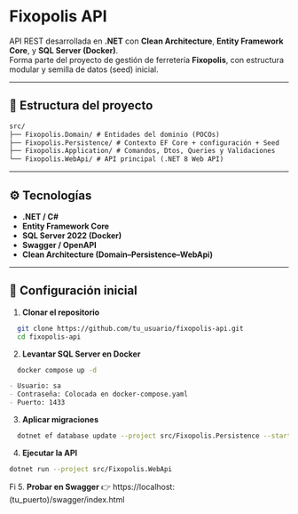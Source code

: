 # Fixopolis API

API REST desarrollada en **.NET** con **Clean Architecture**, **Entity Framework Core**, y **SQL Server (Docker)**.  
Forma parte del proyecto de gestión de ferretería **Fixopolis**, con estructura modular y semilla de datos (seed) inicial.

---

## 📂 Estructura del proyecto

```markdown
src/
├── Fixopolis.Domain/ # Entidades del dominio (POCOs)
├── Fixopolis.Persistence/ # Contexto EF Core + configuración + Seed
├── Fixopolis.Application/ # Comandos, Dtos, Queries y Validaciones
└── Fixopolis.WebApi/ # API principal (.NET 8 Web API)
```

---

## ⚙️ Tecnologías

- **.NET / C#**
- **Entity Framework Core**
- **SQL Server 2022 (Docker)**
- **Swagger / OpenAPI**
- **Clean Architecture (Domain–Persistence–WebApi)**

---

## 🧱 Configuración inicial

1. **Clonar el repositorio**

```bash
  git clone https://github.com/tu_usuario/fixopolis-api.git
  cd fixopolis-api
```

2. **Levantar SQL Server en Docker**

```bash
  docker compose up -d
```

```markdown
- Usuario: sa
- Contraseña: Colocada en docker-compose.yaml
- Puerto: 1433
```

3. **Aplicar migraciones**

```bash
  dotnet ef database update --project src/Fixopolis.Persistence --startup-project src/Fixopolis.WebApi
```

4. **Ejecutar la API**

```bash
dotnet run --project src/Fixopolis.WebApi
```

Fi 5. **Probar en Swagger**
👉 https://localhost:(tu_puerto)/swagger/index.html
